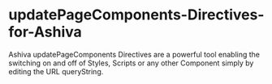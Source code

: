 # updatePageComponents-Directives-for-Ashiva
Ashiva updatePageComponents Directives are a powerful tool enabling the switching on and off of Styles, Scripts or any other Component simply by editing the URL queryString. 
